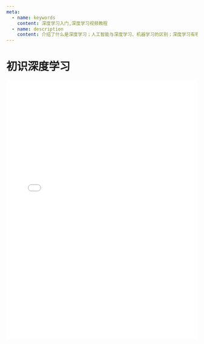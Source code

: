 ```yaml
---
meta:
  - name: keywords
    content: 深度学习入门,深度学习视频教程
  - name: description
    content: 介绍了什么是深度学习；人工智能与深度学习、机器学习的区别；深度学习有哪些应用案例等
---
```


# 初识深度学习

<iframe src="//player.bilibili.com/player.html?aid=73200294&cid=125204215&page=1" scrolling="no" border="0" frameborder="no" framespacing="0" allowfullscreen="true" style="max-height: 680px; height: 55vh; width: 100%;">
视频正在加载中，请稍等...
</iframe>
